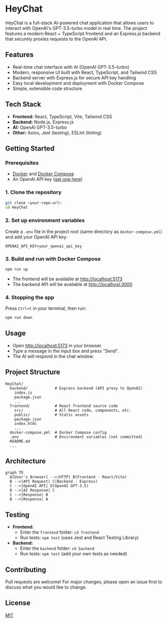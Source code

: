 # HeyChat

HeyChat is a full-stack AI-powered chat application that allows users to interact with OpenAI's GPT-3.5-turbo model in real time. The project features a modern React + TypeScript frontend and an Express.js backend that securely proxies requests to the OpenAI API.

## Features
- Real-time chat interface with AI (OpenAI GPT-3.5-turbo)
- Modern, responsive UI built with React, TypeScript, and Tailwind CSS
- Backend server with Express.js for secure API key handling
- Easy local development and deployment with Docker Compose
- Simple, extensible code structure

## Tech Stack
- **Frontend:** React, TypeScript, Vite, Tailwind CSS
- **Backend:** Node.js, Express.js
- **AI:** OpenAI GPT-3.5-turbo
- **Other:** Axios, Jest (testing), ESLint (linting)

## Getting Started

### Prerequisites
- [Docker](https://www.docker.com/get-started) and [Docker Compose](https://docs.docker.com/compose/)
- An OpenAI API key ([get one here](https://platform.openai.com/account/api-keys))

### 1. Clone the repository
```bash
git clone <your-repo-url>
cd HeyChat
```

### 2. Set up environment variables
Create a `.env` file in the project root (same directory as `docker-compose.yml`) and add your OpenAI API key:
```
OPENAI_API_KEY=your_openai_api_key
```

### 3. Build and run with Docker Compose
```bash
npm run up
```
- The frontend will be available at [http://localhost:5173](http://localhost:5173)
- The backend API will be available at [http://localhost:3000](http://localhost:3000)

### 4. Stopping the app
Press `Ctrl+C` in your terminal, then run:
```bash
npm run down
```

## Usage
- Open [http://localhost:5173](http://localhost:5173) in your browser.
- Type a message in the input box and press "Send".
- The AI will respond in the chat window.

## Project Structure
```
HeyChat/
  backend/            # Express backend (API proxy to OpenAI)
    index.js
    package.json
    ...
  frontend/           # React frontend source code
    src/              # All React code, components, etc.
    public/           # Static assets
    package.json
    index.html
    ...
  docker-compose.yml  # Docker Compose config
  .env                # Environment variables (not committed)
  README.md
  ...
```

## Architecture
```mermaid
graph TD
  A[User's Browser] -->|HTTP| B(Frontend - React/Vite)
  B -->|API Request| C(Backend - Express)
  C -->|OpenAI API| D(OpenAI GPT-3.5)
  D -->|AI Response| C
  C -->|Response| B
  B -->|Response| A
```

## Testing
- **Frontend:**
  - Enter the `frontend` folder: `cd frontend`
  - Run tests: `npm test` (uses Jest and React Testing Library)
- **Backend:**
  - Enter the `backend` folder: `cd backend`
  - Run tests: `npm test` (add your own tests as needed)

## Contributing
Pull requests are welcome! For major changes, please open an issue first to discuss what you would like to change.

## License
[MIT](LICENSE)
